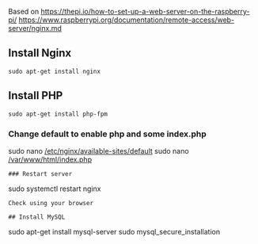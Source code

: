 Based on https://thepi.io/how-to-set-up-a-web-server-on-the-raspberry-pi/
https://www.raspberrypi.org/documentation/remote-access/web-server/nginx.md

## Install Nginx
```
sudo apt-get install nginx
```
## Install PHP
```
sudo apt-get install php-fpm
```
### Change default to enable php and some index.php
sudo nano [/etc/nginx/available-sites/default](etc/nginx/available-sites/default)
sudo nano [/var/www/html/index.php](var/www/html/index.php)
```
### Restart server
```
sudo systemctl restart nginx
```
Check using your browser

## Install MySQL
```
sudo apt-get install mysql-server
sudo mysql_secure_installation
```
